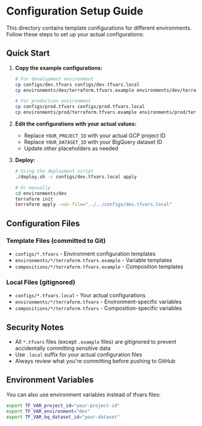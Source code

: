 # Configuration Setup Guide

This directory contains template configurations for different environments. Follow these steps to set up your actual configurations:

## Quick Start

1. **Copy the example configurations:**

   ```bash
   # For development environment
   cp configs/dev.tfvars configs/dev.tfvars.local
   cp environments/dev/terraform.tfvars.example environments/dev/terraform.tfvars
   
   # For production environment
   cp configs/prod.tfvars configs/prod.tfvars.local
   cp environments/prod/terraform.tfvars.example environments/prod/terraform.tfvars
   ```

2. **Edit the configurations with your actual values:**
   - Replace `YOUR_PROJECT_ID` with your actual GCP project ID
   - Replace `YOUR_DATASET_ID` with your BigQuery dataset ID
   - Update other placeholders as needed

3. **Deploy:**

   ```bash
   # Using the deployment script
   ./deploy.sh -c configs/dev.tfvars.local apply
   
   # Or manually
   cd environments/dev
   terraform init
   terraform apply -var-file="../../configs/dev.tfvars.local"
   ```

## Configuration Files

### Template Files (committed to Git)

- `configs/*.tfvars` - Environment configuration templates
- `environments/*/terraform.tfvars.example` - Variable templates
- `compositions/*/terraform.tfvars.example` - Composition templates

### Local Files (gitignored)

- `configs/*.tfvars.local` - Your actual configurations
- `environments/*/terraform.tfvars` - Environment-specific variables
- `compositions/*/terraform.tfvars` - Composition-specific variables

## Security Notes

- All `*.tfvars` files (except `.example` files) are gitignored to prevent accidentally committing sensitive data
- Use `.local` suffix for your actual configuration files
- Always review what you're committing before pushing to GitHub

## Environment Variables

You can also use environment variables instead of tfvars files:

```bash
export TF_VAR_project_id="your-project-id"
export TF_VAR_environment="dev"
export TF_VAR_bq_dataset_id="your-dataset"
```
